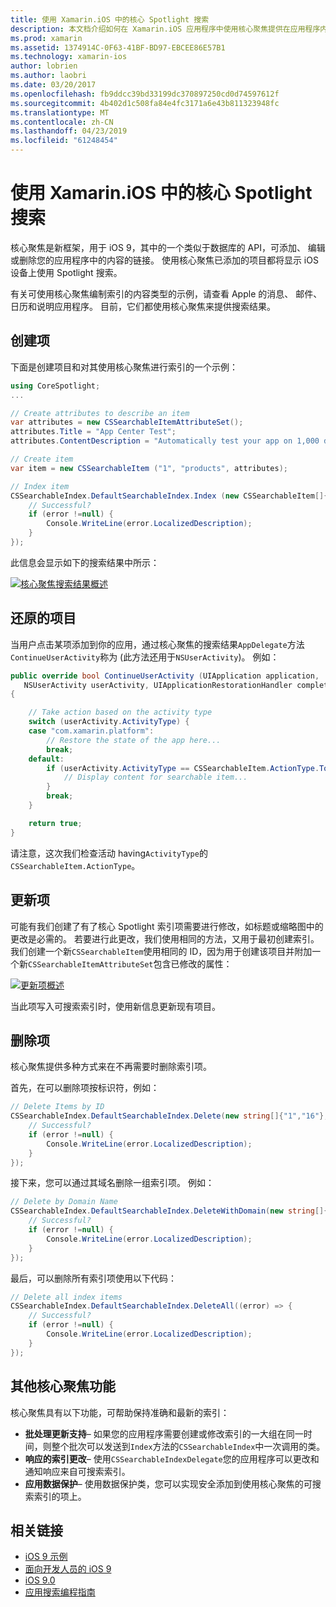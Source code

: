 ```yaml
---
title: 使用 Xamarin.iOS 中的核心 Spotlight 搜索
description: 本文档介绍如何在 Xamarin.iOS 应用程序中使用核心聚焦提供在应用程序内容的链接。 它讨论了如何创建、 还原、 更新和删除可搜索项。
ms.prod: xamarin
ms.assetid: 1374914C-0F63-41BF-BD97-EBCEE86E57B1
ms.technology: xamarin-ios
author: lobrien
ms.author: laobri
ms.date: 03/20/2017
ms.openlocfilehash: fb9ddcc39bd33199dc370897250cd0d74597612f
ms.sourcegitcommit: 4b402d1c508fa84e4fc3171a6e43b811323948fc
ms.translationtype: MT
ms.contentlocale: zh-CN
ms.lasthandoff: 04/23/2019
ms.locfileid: "61248454"
---
```

# <a name="search-with-core-spotlight-in-xamarinios"></a>使用 Xamarin.iOS 中的核心 Spotlight 搜索

核心聚焦是新框架，用于 iOS 9，其中的一个类似于数据库的 API，可添加、 编辑或删除您的应用程序中的内容的链接。 使用核心聚焦已添加的项目都将显示 iOS 设备上使用 Spotlight 搜索。

有关可使用核心聚焦编制索引的内容类型的示例，请查看 Apple 的消息、 邮件、 日历和说明应用程序。 目前，它们都使用核心聚焦来提供搜索结果。

## <a name="creating-an-item"></a>创建项

下面是创建项目和对其使用核心聚焦进行索引的一个示例：

```csharp
using CoreSpotlight;
...

// Create attributes to describe an item
var attributes = new CSSearchableItemAttributeSet();
attributes.Title = "App Center Test";
attributes.ContentDescription = "Automatically test your app on 1,000 devices in the cloud.";

// Create item
var item = new CSSearchableItem ("1", "products", attributes);

// Index item
CSSearchableIndex.DefaultSearchableIndex.Index (new CSSearchableItem[]{ item }, (error) => {
    // Successful?
    if (error !=null) {
        Console.WriteLine(error.LocalizedDescription);
    }
});
```

此信息会显示如下的搜索结果中所示：

[![](corespotlight-images/corespotlight01.png "核心聚焦搜索结果概述")](corespotlight-images/corespotlight01.png#lightbox)

## <a name="restoring-an-item"></a>还原的项目

当用户点击某项添加到你的应用，通过核心聚焦的搜索结果`AppDelegate`方法`ContinueUserActivity`称为 (此方法还用于`NSUserActivity`)。 例如：

```csharp
public override bool ContinueUserActivity (UIApplication application,
   NSUserActivity userActivity, UIApplicationRestorationHandler completionHandler)
{

    // Take action based on the activity type
    switch (userActivity.ActivityType) {
    case "com.xamarin.platform":
        // Restore the state of the app here...
        break;
    default:
        if (userActivity.ActivityType == CSSearchableItem.ActionType.ToString ()) {
            // Display content for searchable item...
        }
        break;
    }

    return true;
}
```

请注意，这次我们检查活动 having`ActivityType`的`CSSearchableItem.ActionType`。

## <a name="updating-an-item"></a>更新项

可能有我们创建了有了核心 Spotlight 索引项需要进行修改，如标题或缩略图中的更改是必需的。 若要进行此更改，我们使用相同的方法，又用于最初创建索引。
我们创建一个新`CSSearchableItem`使用相同的 ID，因为用于创建该项目并附加一个新`CSSearchableItemAttributeSet`包含已修改的属性：

[![](corespotlight-images/corespotlight02.png "更新项概述")](corespotlight-images/corespotlight02.png#lightbox)

当此项写入可搜索索引时，使用新信息更新现有项目。

## <a name="deleting-an-item"></a>删除项

核心聚焦提供多种方式来在不再需要时删除索引项。

首先，在可以删除项按标识符，例如：

```csharp
// Delete Items by ID
CSSearchableIndex.DefaultSearchableIndex.Delete(new string[]{"1","16"},(error) => {
    // Successful?
    if (error !=null) {
        Console.WriteLine(error.LocalizedDescription);
    }
});
```

接下来，您可以通过其域名删除一组索引项。 例如：

```csharp
// Delete by Domain Name
CSSearchableIndex.DefaultSearchableIndex.DeleteWithDomain(new string[]{"domain-name"},(error) => {
    // Successful?
    if (error !=null) {
        Console.WriteLine(error.LocalizedDescription);
    }
});
```

最后，可以删除所有索引项使用以下代码：

```csharp
// Delete all index items
CSSearchableIndex.DefaultSearchableIndex.DeleteAll((error) => {
    // Successful?
    if (error !=null) {
        Console.WriteLine(error.LocalizedDescription);
    }
});
```
## <a name="additional-core-spotlight-features"></a>其他核心聚焦功能

核心聚焦具有以下功能，可帮助保持准确和最新的索引：

- **批处理更新支持**– 如果您的应用程序需要创建或修改索引的一大组在同一时间，则整个批次可以发送到`Index`方法的`CSSearchableIndex`中一次调用的类。
- **响应的索引更改**– 使用`CSSearchableIndexDelegate`您的应用程序可以更改和通知响应来自可搜索索引。
- **应用数据保护**– 使用数据保护类，您可以实现安全添加到使用核心聚焦的可搜索索引的项上。



## <a name="related-links"></a>相关链接

- [iOS 9 示例](https://developer.xamarin.com/samples/ios/iOS9/)
- [面向开发人员的 iOS 9](https://developer.apple.com/ios/pre-release/)
- [iOS 9.0](https://developer.apple.com/library/prerelease/ios/releasenotes/General/WhatsNewIniOS/Articles/iOS9.html)
- [应用搜索编程指南](https://developer.apple.com/library/prerelease/ios/documentation/General/Conceptual/AppSearch/index.html#//apple_ref/doc/uid/TP40016308)
